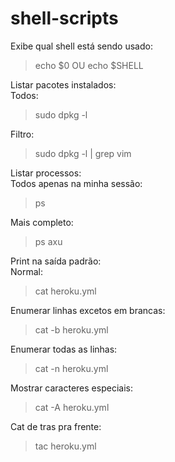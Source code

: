 # shell-scripts

Exibe qual shell está sendo usado:  
> echo $0 OU echo $SHELL  

Listar pacotes instalados:  
Todos:  
> sudo dpkg -l 

Filtro:  
> sudo dpkg -l | grep vim

Listar processos:  
Todos apenas na minha sessão:
> ps  

Mais completo: 
> ps axu  

Print na saída padrão:  
Normal:  
> cat heroku.yml  

Enumerar linhas excetos em brancas:  
> cat -b heroku.yml  

Enumerar todas as linhas:  
> cat -n heroku.yml  

Mostrar caracteres especiais:  
> cat -A heroku.yml  

Cat de tras pra frente:  
> tac heroku.yml  
